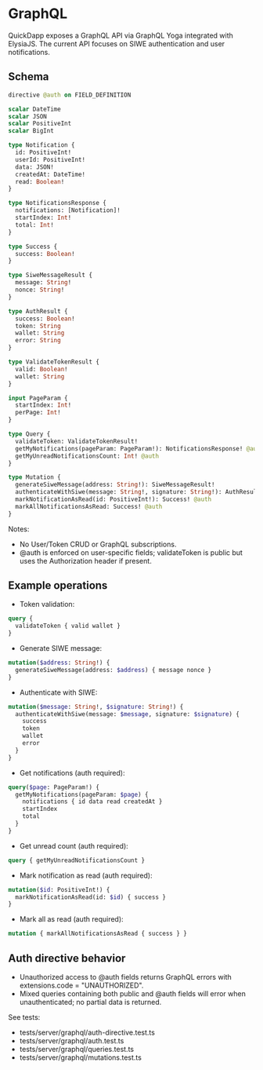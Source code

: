 # GraphQL

QuickDapp exposes a GraphQL API via GraphQL Yoga integrated with ElysiaJS. The current API focuses on SIWE authentication and user notifications.

## Schema

```graphql
directive @auth on FIELD_DEFINITION

scalar DateTime
scalar JSON
scalar PositiveInt
scalar BigInt

type Notification {
  id: PositiveInt!
  userId: PositiveInt!
  data: JSON!
  createdAt: DateTime!
  read: Boolean!
}

type NotificationsResponse {
  notifications: [Notification]!
  startIndex: Int!
  total: Int!
}

type Success {
  success: Boolean!
}

type SiweMessageResult {
  message: String!
  nonce: String!
}

type AuthResult {
  success: Boolean!
  token: String
  wallet: String
  error: String
}

type ValidateTokenResult {
  valid: Boolean!
  wallet: String
}

input PageParam {
  startIndex: Int!
  perPage: Int!
}

type Query {
  validateToken: ValidateTokenResult!
  getMyNotifications(pageParam: PageParam!): NotificationsResponse! @auth
  getMyUnreadNotificationsCount: Int! @auth
}

type Mutation {
  generateSiweMessage(address: String!): SiweMessageResult!
  authenticateWithSiwe(message: String!, signature: String!): AuthResult!
  markNotificationAsRead(id: PositiveInt!): Success! @auth
  markAllNotificationsAsRead: Success! @auth
}
```

Notes:
- No User/Token CRUD or GraphQL subscriptions.
- @auth is enforced on user-specific fields; validateToken is public but uses the Authorization header if present.

## Example operations

- Token validation:
```graphql
query {
  validateToken { valid wallet }
}
```

- Generate SIWE message:
```graphql
mutation($address: String!) {
  generateSiweMessage(address: $address) { message nonce }
}
```

- Authenticate with SIWE:
```graphql
mutation($message: String!, $signature: String!) {
  authenticateWithSiwe(message: $message, signature: $signature) {
    success
    token
    wallet
    error
  }
}
```

- Get notifications (auth required):
```graphql
query($page: PageParam!) {
  getMyNotifications(pageParam: $page) {
    notifications { id data read createdAt }
    startIndex
    total
  }
}
```

- Get unread count (auth required):
```graphql
query { getMyUnreadNotificationsCount }
```

- Mark notification as read (auth required):
```graphql
mutation($id: PositiveInt!) {
  markNotificationAsRead(id: $id) { success }
}
```

- Mark all as read (auth required):
```graphql
mutation { markAllNotificationsAsRead { success } }
```

## Auth directive behavior

- Unauthorized access to @auth fields returns GraphQL errors with extensions.code = "UNAUTHORIZED".
- Mixed queries containing both public and @auth fields will error when unauthenticated; no partial data is returned.

See tests:
- tests/server/graphql/auth-directive.test.ts
- tests/server/graphql/auth.test.ts
- tests/server/graphql/queries.test.ts
- tests/server/graphql/mutations.test.ts

